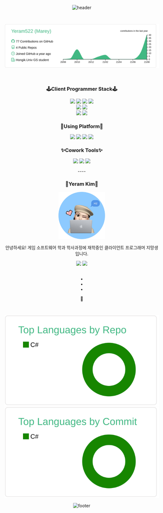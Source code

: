 <div align='center'>
  
![header](https://capsule-render.vercel.app/api?type=rect&color=91D587&height=90&section=header&text=Hi%20there👋&fontSize=30&fontColor=FFFFFF&animation=fadeIn)  
  
<br> 

[![](https://raw.githubusercontent.com/Yeram522/Yeram522/master/profile-summary-card-output/vue/0-profile-details.svg)](https://github.com/vn7n24fzkq/github-profile-summary-cards)
  
<p>
  

  
<br> 
  
### 🕹Client Programmer Stack🕹
<img src="https://img.shields.io/badge/C++-00599C?style=flat-square&logo=C%2B%2B&logoColor=white"/>
<img src="https://img.shields.io/badge/C%23-239120?style=flat-square&logo=Csharp&logoColor=white"/>
<img src="https://img.shields.io/badge/C-A8B9CC?style=flat-square&logo=C&logoColor=white"/> 
<img src="https://img.shields.io/badge/Python-3776AB?style=flat-square&logo=Python&logoColor=white"/>                                   
<br> 
<img src="https://img.shields.io/badge/Unity-000000?style=flat-square&logo=Unity&logoColor=white"/> 
<img src="https://img.shields.io/badge/SQLite-003B57?style=flat-square&logo=SQLite&logoColor=white"/>                                    
<br>  
<img src="https://img.shields.io/badge/OpenGL-5586A4?style=flat-square&logo=OpenGL&logoColor=white"/> 
<img src="https://img.shields.io/badge/AndroidStudio-3DDC84?style=flat-square&logo=AndroidStudio&logoColor=white"/> 

<br> 
  
### 🎨Using Platform🎨
<img src="https://img.shields.io/badge/Windows-0078D6?style=flat-square&logo=Windows&logoColor=white"/> 
<img src="https://img.shields.io/badge/VisualStudioCode-007ACC?style=flat-square&logo=VisualStudioCode&logoColor=white"/> 
<img src="https://img.shields.io/badge/Disqus-2E9FFF?style=flat-square&logo=Disqus&logoColor=white"/>
<img src="https://img.shields.io/badge/Jekyll-CC0000?style=flat-square&logo=Jekyll&logoColor=white"/> 

<br> 
  
### ✨Cowork Tools✨
<img src="https://img.shields.io/badge/Git-F05032?style=flat-square&logo=Git&logoColor=white"/> 
<img src="https://img.shields.io/badge/GitHub-181717?style=flat-square&logo=GitHub&logoColor=white"/> 
<img src="https://img.shields.io/badge/Discord-5865F2?style=flat-square&logo=Discord&logoColor=white"/> 

<br> 
  
<p>
----

  
### 🌊Yeram Kim🌊

  
<p>
  
<img src= "https://github.com/Yeram522/Yeram522/blob/master/github-profile-header-mimoticon-ver.jpg" width="30%" height="30%">  

  안녕하세요! 게임 소프트웨어 학과 학사과정에 재학중인 클라이언트 프로그래머 지망생입니다.
  
[<img src="https://img.shields.io/badge/TechBlog-EA4AAA?style=flat-square&logo=GitHub&logoColor=white"/>](https://yeram522.github.io/)
[<img src="https://img.shields.io/badge/FormerBlog-03C75A?style=flat-square&logo=Naver&logoColor=white"/>](https://blog.naver.com/kamin_s2)
  
<br>
•
<br> 
•
<br> 
•   
<br>
  
🖤  

<br>
  

[![](https://raw.githubusercontent.com/Yeram522/Yeram522/master/profile-summary-card-output/vue/1-repos-per-language.svg)](https://github.com/vn7n24fzkq/github-profile-summary-cards) [![](https://raw.githubusercontent.com/Yeram522/Yeram522/master/profile-summary-card-output/vue/2-most-commit-language.svg)](https://github.com/vn7n24fzkq/github-profile-summary-cards)



![footer](https://capsule-render.vercel.app/api?type=wave&color=B0D6F9&height=160&section=footer)
  
</div>

